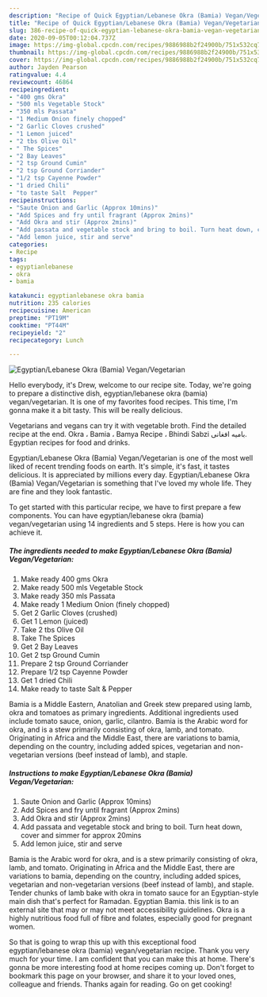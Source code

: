 ```yaml
---
description: "Recipe of Quick Egyptian/Lebanese Okra (Bamia) Vegan/Vegetarian"
title: "Recipe of Quick Egyptian/Lebanese Okra (Bamia) Vegan/Vegetarian"
slug: 386-recipe-of-quick-egyptian-lebanese-okra-bamia-vegan-vegetarian
date: 2020-09-05T00:12:04.737Z
image: https://img-global.cpcdn.com/recipes/9886988b2f24900b/751x532cq70/egyptianlebanese-okra-bamia-veganvegetarian-recipe-main-photo.jpg
thumbnail: https://img-global.cpcdn.com/recipes/9886988b2f24900b/751x532cq70/egyptianlebanese-okra-bamia-veganvegetarian-recipe-main-photo.jpg
cover: https://img-global.cpcdn.com/recipes/9886988b2f24900b/751x532cq70/egyptianlebanese-okra-bamia-veganvegetarian-recipe-main-photo.jpg
author: Jayden Pearson
ratingvalue: 4.4
reviewcount: 46864
recipeingredient:
- "400 gms Okra"
- "500 mls Vegetable Stock"
- "350 mls Passata"
- "1 Medium Onion finely chopped"
- "2 Garlic Cloves crushed"
- "1 Lemon juiced"
- "2 tbs Olive Oil"
- " The Spices"
- "2 Bay Leaves"
- "2 tsp Ground Cumin"
- "2 tsp Ground Corriander"
- "1/2 tsp Cayenne Powder"
- "1 dried Chili"
- "to taste Salt  Pepper"
recipeinstructions:
- "Saute Onion and Garlic (Approx 10mins)"
- "Add Spices and fry until fragrant (Approx 2mins)"
- "Add Okra and stir (Approx 2mins)"
- "Add passata and vegetable stock and bring to boil. Turn heat down, cover and simmer for approx 20mins"
- "Add lemon juice, stir and serve"
categories:
- Recipe
tags:
- egyptianlebanese
- okra
- bamia

katakunci: egyptianlebanese okra bamia 
nutrition: 235 calories
recipecuisine: American
preptime: "PT19M"
cooktime: "PT44M"
recipeyield: "2"
recipecategory: Lunch

---
```



![Egyptian/Lebanese Okra (Bamia) Vegan/Vegetarian](https://img-global.cpcdn.com/recipes/9886988b2f24900b/751x532cq70/egyptianlebanese-okra-bamia-veganvegetarian-recipe-main-photo.jpg)

Hello everybody, it's Drew, welcome to our recipe site. Today, we're going to prepare a distinctive dish, egyptian/lebanese okra (bamia) vegan/vegetarian. It is one of my favorites food recipes. This time, I'm gonna make it a bit tasty. This will be really delicious.

Vegetarians and vegans can try it with vegetable broth. Find the detailed recipe at the end. Okra ، Bamia ، Bamya Recipe ، Bhindi Sabzi بامیه افغانی. Egyptian recipes for food and drinks.

Egyptian/Lebanese Okra (Bamia) Vegan/Vegetarian is one of the most well liked of recent trending foods on earth. It's simple, it's fast, it tastes delicious. It is appreciated by millions every day. Egyptian/Lebanese Okra (Bamia) Vegan/Vegetarian is something that I've loved my whole life. They are fine and they look fantastic.


To get started with this particular recipe, we have to first prepare a few components. You can have egyptian/lebanese okra (bamia) vegan/vegetarian using 14 ingredients and 5 steps. Here is how you can achieve it.

<!--inarticleads1-->

##### The ingredients needed to make Egyptian/Lebanese Okra (Bamia) Vegan/Vegetarian:

1. Make ready 400 gms Okra
1. Make ready 500 mls Vegetable Stock
1. Make ready 350 mls Passata
1. Make ready 1 Medium Onion (finely chopped)
1. Get 2 Garlic Cloves (crushed)
1. Get 1 Lemon (juiced)
1. Take 2 tbs Olive Oil
1. Take  The Spices
1. Get 2 Bay Leaves
1. Get 2 tsp Ground Cumin
1. Prepare 2 tsp Ground Corriander
1. Prepare 1/2 tsp Cayenne Powder
1. Get 1 dried Chili
1. Make ready to taste Salt &amp; Pepper


Bamia is a Middle Eastern, Anatolian and Greek stew prepared using lamb, okra and tomatoes as primary ingredients. Additional ingredients used include tomato sauce, onion, garlic, cilantro. Bamia is the Arabic word for okra, and is a stew primarily consisting of okra, lamb, and tomato. Originating in Africa and the Middle East, there are variations to bamia, depending on the country, including added spices, vegetarian and non-vegetarian versions (beef instead of lamb), and staple. 

<!--inarticleads2-->

##### Instructions to make Egyptian/Lebanese Okra (Bamia) Vegan/Vegetarian:

1. Saute Onion and Garlic (Approx 10mins)
1. Add Spices and fry until fragrant (Approx 2mins)
1. Add Okra and stir (Approx 2mins)
1. Add passata and vegetable stock and bring to boil. Turn heat down, cover and simmer for approx 20mins
1. Add lemon juice, stir and serve


Bamia is the Arabic word for okra, and is a stew primarily consisting of okra, lamb, and tomato. Originating in Africa and the Middle East, there are variations to bamia, depending on the country, including added spices, vegetarian and non-vegetarian versions (beef instead of lamb), and staple. Tender chunks of lamb bake with okra in tomato sauce for an Egyptian-style main dish that&#39;s perfect for Ramadan. Egyptian Bamia. this link is to an external site that may or may not meet accessibility guidelines. Okra is a highly nutritious food full of fibre and folates, especially good for pregnant women. 

So that is going to wrap this up with this exceptional food egyptian/lebanese okra (bamia) vegan/vegetarian recipe. Thank you very much for your time. I am confident that you can make this at home. There's gonna be more interesting food at home recipes coming up. Don't forget to bookmark this page on your browser, and share it to your loved ones, colleague and friends. Thanks again for reading. Go on get cooking!
